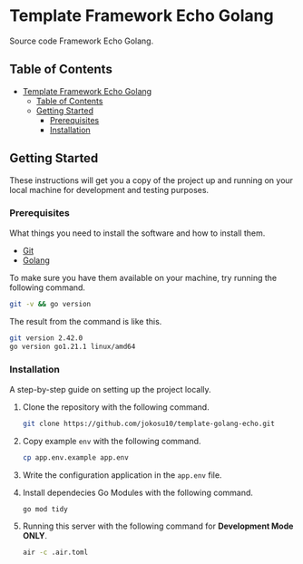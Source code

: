 # Template Framework Echo Golang

Source code Framework Echo Golang.

## Table of Contents

- [Template Framework Echo Golang](#template-framework-echo-golang)
  - [Table of Contents](#table-of-contents)
  - [Getting Started](#getting-started)
    - [Prerequisites](#prerequisites)
    - [Installation](#installation)

## Getting Started

These instructions will get you a copy of the project up and running on your local machine for development and testing purposes.

### Prerequisites

What things you need to install the software and how to install them.

- [Git](https://git-scm.com/downloads)
- [Golang](https://go.dev/dl/)

To make sure you have them available on your machine, try running the following command.

```bash
git -v && go version
```

The result from the command is like this.

```bash
git version 2.42.0
go version go1.21.1 linux/amd64
```

### Installation

A step-by-step guide on setting up the project locally.

1.  Clone the repository with the following command.

    ```bash
    git clone https://github.com/jokosu10/template-golang-echo.git
    ```

2.  Copy example `env` with the following command.

    ```bash
    cp app.env.example app.env
    ```

3.  Write the configuration application in the `app.env` file.

4.  Install dependecies Go Modules with the following command.

    ```bash
    go mod tidy
    ```

5.  Running this server with the following command for **Development Mode ONLY**.

    ```bash
    air -c .air.toml
    ```
